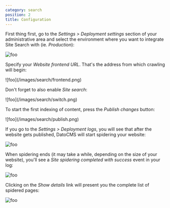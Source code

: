 ```yaml
---
category: search
position: 2
title: Configuration
---
```


First thing first, go to the *Settings > Deployment settings* section of your administrative area and select the environment where you want to integrate Site Search with (ie. *Production*):

![foo](/images/search/env.png)

Specify your *Website frontend URL*. That's the address from which crawling will begin:

<div class="small">
![foo](/images/search/frontend.png)
</div>

Don't forget to also enable *Site search*:

<div class="small">
![foo](/images/search/switch.png)
</div>

To start the first indexing of content, press the *Publish changes* button:

<div class="small">
![foo](/images/search/publish.png)
</div>

If you go to the *Settings > Deployment logs*, you will see that after the website gets published, DatoCMS will start spidering your website:

![foo](/images/search/progress.png)

When spidering ends (it may take a while, depending on the size of your website), you'll see a *Site spidering completed with success* event in your log:

![foo](/images/search/completed.png)

Clicking on the *Show details* link will present you the complete list of spidered pages:

![foo](/images/search/stats.png)

